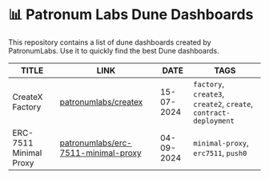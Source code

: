 # 📊 Patronum Labs Dune Dashboards

This repository contains a list of dune dashboards created by PatronumLabs. Use it to quickly find the best Dune dashboards.

| TITLE | LINK | DATE | TAGS |
|-------|------|------|------|
| CreateX Factory | [patronumlabs/createx](https://dune.com/patronumlabs/createx) | 15-07-2024 | `factory`, `create3`, `create2`, `create`, `contract-deployment` |
| ERC-7511 Minimal Proxy | [patronumlabs/erc-7511-minimal-proxy](https://dune.com/patronumlabs/erc-7511-minimal-proxy) | 04-09-2024 | `minimal-proxy`, `erc7511`, `push0` |
